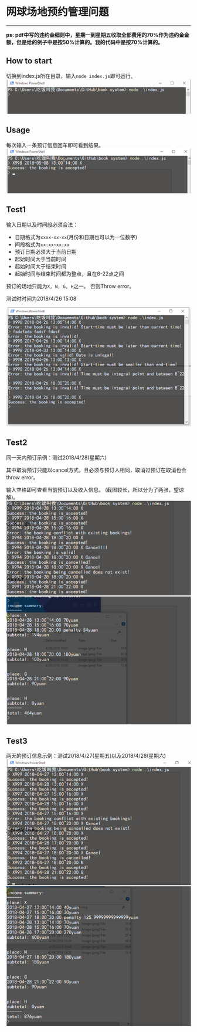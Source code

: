 # 网球场地预约管理问题
----
**ps: pdf中写的违约金细则中，星期⼀到星期五收取全部费⽤的70%作为违约⾦金额，但是给的例子中是按50%计算的。我的代码中是按70%计算的。**

## How to start
切换到index.js所在目录，输入`node index.js`即可运行。
![](img/start.png)

## Usage
每次输入一条预订信息回车即可看到结果。
![](img/usage.png)

## Test1
输入日期以及时间段必须合法：
+ 日期格式为`xxxx-xx-xx`(月份和日期也可以为一位数字)
+ 间段格式为`xx:xx~xx:xx`
+ 预订日期必须大于当前日期
+ 起始时间大于当前时间
+ 起始时间大于结束时间
+ 起始时间与结束时间都为整点，且在8-22点之间

预订的场地只能为`X, N, G, H`之一。
否则Throw error。

测试时时间为2018/4/26 15:08

![](img/test1.png)

## Test2
同一天内预订示例：测试2018/4/28(星期六)

其中取消预订只能以cancel方式，且必须与预订人相同，取消过预订在取消也会throw error。

输入空格即可查看当前预订以及收入信息。
(截图较长，所以分为了两张，望谅解)。
![](img/test2-1.png)
![](img/test2-2.png)

## Test3
两天的预订信息示例：测试2018/4/27(星期五)以及2018/4/28(星期六)
![](img/test3-1.png)
![](img/test3-2.png)
